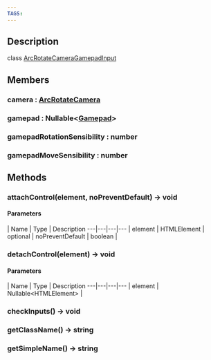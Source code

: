 ```yaml
---
TAGS:
---
```

## Description

class [ArcRotateCameraGamepadInput](/classes/3.1/ArcRotateCameraGamepadInput)



## Members

### camera : [ArcRotateCamera](/classes/3.1/ArcRotateCamera)


### gamepad : Nullable&lt;[Gamepad](/classes/3.1/Gamepad)&gt;


### gamepadRotationSensibility : number


### gamepadMoveSensibility : number


## Methods

### attachControl(element, noPreventDefault) &rarr; void



#### Parameters
 | Name | Type | Description
---|---|---|---
 | element | HTMLElement | 
optional | noPreventDefault | boolean | 
### detachControl(element) &rarr; void



#### Parameters
 | Name | Type | Description
---|---|---|---
 | element | Nullable&lt;HTMLElement&gt; | 

### checkInputs() &rarr; void


### getClassName() &rarr; string


### getSimpleName() &rarr; string


